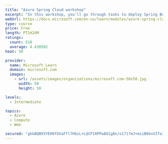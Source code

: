 ```yaml
---
title: "Azure Spring Cloud workshop"
excerpt: "In this workshop, you'll go through tasks to deploy Spring Boot microservices to Azure Spring Cloud (ASC)."
webUrl: https://docs.microsoft.com/en-us/learn/modules/azure-spring-cloud-workshop/
type: course
price: Free
length: PT1H24M
ratings:
  count: 518
  average: 4.430502
heat: 50

provider:
  name: Microsoft Learn
  domain: microsoft.com
  images:
    - url: /assets/images/organizations/microsoft.com-50x50.jpg
      width: 50
      height: 50

levels:
  - Intermediate

topics:
  - Azure
  - Compute
  - Web

secured: "gkkBQB93YEH9fUVaFfl7HbiL+LQCP1RPPw861g0x/o1717mJ+miiB0knVIfaImHou0KPRIi5J/lnHA/32LRSomiEDM29+zyjxx7ypiG4fW2cH2lg3qePNF30QruS69i+7Nd2GNs+mD/yXo5AqavZH9XwLWdX94oU8VuM/Nc28pTw5T3LC+N585DaUB1jYYhy9VYBBHRaA/5oQ4BhzREIBSYYZBXSq8XulcMbXiW2CotJ3C/UtfAGmd0/ow9yMHTTcK8VTF9PDV3sg+3BnUN+1bX23GMxPeK0psVHxJk89YjpBg9DDT4tFsYlegRxU3NjZSKPNqtelHSvz/FYXLqqzXMb4o11qRFjVGEl81iI8sGd5vPFstEM1/HIQpWexc92qjmz7xlEKiV/AlvDNhQpn+4LhdpkfwbxOrP8VyN/C24=;Z57OzMfE9JZCGpA39K5ypw=="
---
```


